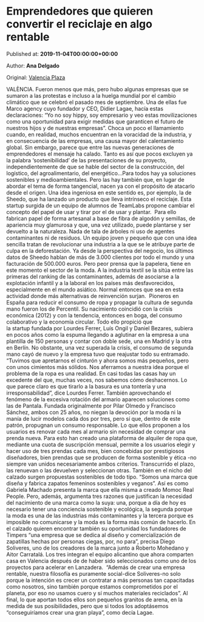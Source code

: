 
# Emprendedores que quieren convertir el reciclaje en algo rentable

Published at: **2019-11-04T00:00:00+00:00**

Author: **Ana Delgado**

Original: [Valencia Plaza](https://valenciaplaza.com/emprendedores-que-quieren-convertir-el-reciclaje-en-algo-rentable)

VALÈNCIA. Fueron menos que más, pero hubo algunas empresas que se sumaron a las protestas e incluso a la huelga mundial por el cambio climático que se celebró el pasado mes de septiembre. Una de ellas fue Marco agency cuyo fundador y CEO, Didier Lagae, hacía estas declaraciones: “Yo no soy hippy, soy empresario y veo estas movilizaciones como una oportunidad para exigir medidas que garanticen el futuro de nuestros hijos y de nuestras empresas”. Choca un poco el llamamiento cuando, en realidad, muchos encuentran en la voracidad de la industria, y en consecuencia de las empresas, una causa mayor del calentamiento global.
Sin embargo, parece que entre las nuevas generaciones de emprendedores el mensaje ha calado. Tanto es así que pocos excluyen ya la palabra ‘sostenibilidad’ de las presentaciones de su proyecto, independientemente de que se hable del sector de la construcción, del logístico, del agroalimentario, del energético…Para todos hay ya soluciones sostenibles y medioambientales. Pero las hay también que, en lugar de abordar el tema de forma tangencial, nacen ya con el propósito de atacarlo desde el origen. Una idea ingeniosa en este sentido es, por ejemplo, la de Sheedo, que ha lanzado un producto que lleva intrínseco el reciclaje. Esta startup surgida de un equipo de alumnos de TeamLabs propone cambiar el concepto del papel de usar y tirar por el de usar y plantar. 
Para ello fabrican papel de forma artesanal a base de fibra de algodón y semillas, de apariencia muy glamurosa y que, una vez utilizado, puede plantarse y ser devuelto a la naturaleza. Nada de tala de árboles ni uso de agentes contaminantes ni de residuos. Un equipo joven y pequeño que con una idea sencilla tratan de revolucionar una industria a la que se le atribuye parte de culpa en la deforestación. Ya desde la perspectiva del negocio, los últimos datos de Sheedo hablan de más de 3.000 clientes por todo el mundo y una facturación de 500.000 euros.
Pero peor prensa que la papelera, tiene en este momento el sector de la moda. A la industria textil se la sitúa entre las primeras del ranking de las contaminantes, además de asociarse a la explotación infantil y a la laboral en los países más desfavorecidos, especialmente en el mundo asiático. Normal entonces que sea en esta actividad donde más alternativas de reinvención surjan. 
Pioneros en España para reducir el consumo de ropa y propagar la cultura de segunda mano fueron los de Percentil. Su nacimiento coincidió con la crisis económica (2012) y con la tendencia, entonces en boga, del consumo colaborativo y la economía circular. Todo ello propició que la startup fundada por Lourdes Ferrer, Luís Ongil y Daniel Bezares, subiera en pocos años como la espuma llegando a aglutinar en la empresa a una plantilla de 150 personas y contar con doble sede, una en Madrid y la otra en Berlín. No obstante, una vez superada la crisis, el consumo de segunda mano cayó de nuevo y la empresa tuvo que reajustar todo su entramado. “Tuvimos que apretarnos el cinturón y ahora somos más pequeños, pero con unos cimientos más sólidos. Nos aferramos a nuestra idea porque el problema de la ropa es una realidad. En casi todas las casas hay un excedente del que, muchas veces, nos sabemos cómo deshacernos. Lo que parece claro es que tirarlo a la basura es una tontería y una irresponsabilidad”, dice Lourdes Ferrer.
También aprovechando el fenómeno de la excesiva rotación del armario aparecen soluciones como las de Pantala. Fundada originalmente por Pilar Olmedo y Francisco Sánchez, ambos con 25 años, no niegan la devoción por la moda ni la manía de lucir modelos cada dos por tres, pero sí que, dentro de este patrón, propugnan un consumo responsable. Lo que ellos proponen a los usuarios es renovar cada mes al armario sin necesidad de comprar una prenda nueva. Para esto han creado una plataforma de alquiler de ropa que, mediante una cuota de suscripción mensual, permite a los usuarios elegir y hacer uso de tres prendas cada mes, bien concebidas por prestigiosos diseñadores, bien prendas que se producen de forma sostenible y ética -no siempre van unidos necesariamente ambos criterios. Transcurrido el plazo, las renuevan o las devuelven y seleccionan otras.
También en el nicho del calzado surgen propuestas sostenibles de todo tipo. “Somos una marca que diseña y fabrica zapatos femeninos sostenibles y veganos”. Así es como Gabriela Machado presenta la marca que ella misma a creado Momoc Real People. Pero, además, argumenta tres razones que justifican la necesidad del nacimiento de una marca como la suya: una, porque a día de hoy es necesario tener una conciencia sostenible y ecológica, la segunda porque la moda es una de las industrias más contaminantes y la tercera porque es imposible no comunicarse y la moda es la forma más común de hacerlo.
En el calzado quieren encontrar también su oportunidad los fundadores de Timpers “una empresa que se dedica al diseño y comercialización de zapatillas hechas por personas ciegas, por, no para”, precisa Diego Soliveres, uno de los creadores de la marca junto a Roberto Mohedano y Aitor Carratalá. Los tres integran el equipo alicantino que ahora comparten casa en Valencia después de de haber sido seleccionados como uno de los proyectos para acelerar en Lanzadera. 
“Además de crear una empresa rentable, nuestra filosofía es puramente social-dice Soliveres-no solo porque la intención es crecer un contratar a más personas tan capacitadas como nosotros, sino también porque estamos comprometidos por el planeta, por eso no usamos cuero y sí muchos materiales reciclados”. Al final, lo que aportan todos ellos son pequeños granitos de arena, en la medida de sus posibilidades, pero que si todos los adoptásemos “conseguiríamos crear una gran playa”, como decía Lagae.
